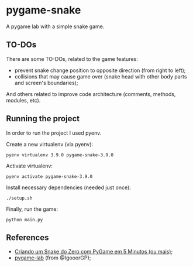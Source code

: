 # pygame-snake

A pygame lab with a simple snake game. 

## TO-DOs
There are some TO-DOs, related to the game features:
- prevent snake change position to opposite direction (from right to left);
- collisions that may cause game over (snake head with other body parts and screen's boundaries);

And others related to improve code architecture (comments, methods, modules, etc).

## Running the project
In order to run the project I used pyenv. 

Create a new virtualenv (via pyenv):
```
pyenv virtualenv 3.9.0 pygame-snake-3.9.0
```

Activate virtualenv:
```
pyenv activate pygame-snake-3.9.0
```

Install necessary dependencies (needed just once): 
```
./setup.sh
```

Finally, run the game: 
```
python main.py
```

## References
- [Criando um Snake do Zero com PyGame em 5 Minutos (ou mais)](https://www.youtube.com/watch?v=H4TXHI9BRCQ);
- [pygame-lab](https://github.com/IgooorGP/pygame-lab) (from @IgooorGP);